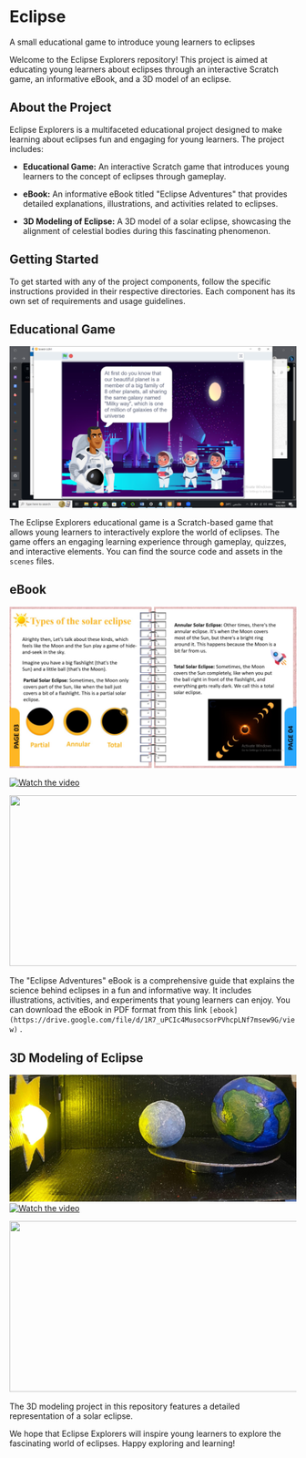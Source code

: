 # Eclipse
A small educational game to introduce young learners to eclipses

Welcome to the Eclipse Explorers repository! This project is aimed at educating young learners about eclipses through an interactive Scratch game, an informative eBook, and a 3D model of an eclipse. 


## About the Project

Eclipse Explorers is a multifaceted educational project designed to make learning about eclipses fun and engaging for young learners. The project includes:

- **Educational Game:** An interactive Scratch game that introduces young learners to the concept of eclipses through gameplay.

- **eBook:** An informative eBook titled "Eclipse Adventures" that provides detailed explanations, illustrations, and activities related to eclipses.

- **3D Modeling of Eclipse:** A 3D model of a solar eclipse, showcasing the alignment of celestial bodies during this fascinating phenomenon.

## Getting Started

To get started with any of the project components, follow the specific instructions provided in their respective directories. Each component has its own set of requirements and usage guidelines.

## Educational Game

![Game Screenshot](game2.png)

The Eclipse Explorers educational game is a Scratch-based game that allows young learners to interactively explore the world of eclipses. The game offers an engaging learning experience through gameplay, quizzes, and interactive elements. You can find the source code and assets in the `scenes` files.

## eBook

![eBook Cover](ebook.jpg)

[![Watch the video](https://img.youtube.com/vi/https://www.youtube.com/watch?v=ZmWIdzgJ93o/hqdefault.jpg)](https://www.youtube.com/embed/https://www.youtube.com/watch?v=ZmWIdzgJ93o)

[<img src="https://img.youtube.com/vi/https://www.youtube.com/watch?v=ZmWIdzgJ93o/hqdefault.jpg" width="600" height="300"
/>](https://www.youtube.com/embed/https://www.youtube.com/watch?v=ZmWIdzgJ93o)

The "Eclipse Adventures" eBook is a comprehensive guide that explains the science behind eclipses in a fun and informative way. It includes illustrations, activities, and experiments that young learners can enjoy. You can download the eBook in PDF format from this link `[ebook](https://drive.google.com/file/d/1R7_uPCIc4MusocsorPVhcpLNf7msew9G/view)` .

## 3D Modeling of Eclipse

![Eclipse 3D Model](model.jpg)
[![Watch the video](https://img.youtube.com/vi/https://www.youtube.com/watch?v=R9Ct_5qbNqI/hqdefault.jpg)](https://www.youtube.com/embed/https://www.youtube.com/watch?v=R9Ct_5qbNqI)

[<img src="https://img.youtube.com/vi/https://www.youtube.com/watch?v=R9Ct_5qbNqI/hqdefault.jpg" width="600" height="300"
/>](https://www.youtube.com/embed/https://www.youtube.com/watch?v=R9Ct_5qbNqI)

The 3D modeling project in this repository features a detailed representation of a solar eclipse. 



We hope that Eclipse Explorers will inspire young learners to explore the fascinating world of eclipses. 
Happy exploring and learning!

